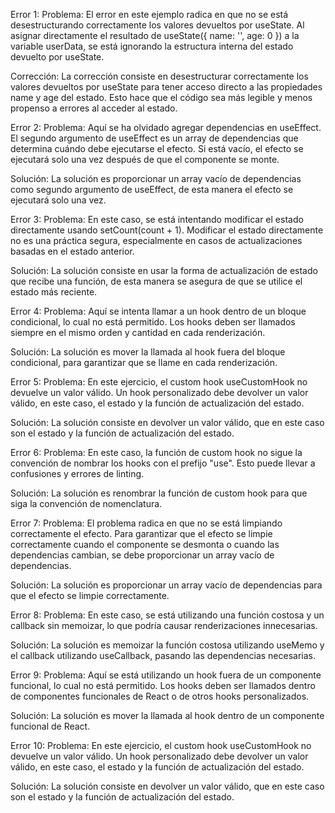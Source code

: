 Error 1:
Problema:
El error en este ejemplo radica en que no se está desestructurando correctamente los valores devueltos por useState. Al asignar directamente el resultado de useState({ name: '', age: 0 }) a la variable userData, se está ignorando la estructura interna del estado devuelto por useState.


Corrección:
La corrección consiste en desestructurar correctamente los valores devueltos por useState para tener acceso directo a las propiedades name y age del estado. Esto hace que el código sea más legible y menos propenso a errores al acceder al estado.


Error 2:
Problema:
Aquí se ha olvidado agregar dependencias en useEffect. El segundo argumento de useEffect es un array de dependencias que determina cuándo debe ejecutarse el efecto. Si está vacío, el efecto se ejecutará solo una vez después de que el componente se monte.

Solución:
La solución es proporcionar un array vacío de dependencias como segundo argumento de useEffect, de esta manera el efecto se ejecutará solo una vez.

Error 3:
Problema:
En este caso, se está intentando modificar el estado directamente usando setCount(count + 1). Modificar el estado directamente no es una práctica segura, especialmente en casos de actualizaciones basadas en el estado anterior.

Solución:
La solución consiste en usar la forma de actualización de estado que recibe una función, de esta manera se asegura de que se utilice el estado más reciente.


Error 4:
Problema:
Aquí se intenta llamar a un hook dentro de un bloque condicional, lo cual no está permitido. Los hooks deben ser llamados siempre en el mismo orden y cantidad en cada renderización.

Solución:
La solución es mover la llamada al hook fuera del bloque condicional, para garantizar que se llame en cada renderización.

Error 5:
Problema:
En este ejercicio, el custom hook useCustomHook no devuelve un valor válido. Un hook personalizado debe devolver un valor válido, en este caso, el estado y la función de actualización del estado.

Solución:
La solución consiste en devolver un valor válido, que en este caso son el estado y la función de actualización del estado.

Error 6:
Problema:
En este caso, la función de custom hook no sigue la convención de nombrar los hooks con el prefijo "use". Esto puede llevar a confusiones y errores de linting.

Solución:
La solución es renombrar la función de custom hook para que siga la convención de nomenclatura.

Error 7:
Problema:
El problema radica en que no se está limpiando correctamente el efecto. Para garantizar que el efecto se limpie correctamente cuando el componente se desmonta o cuando las dependencias cambian, se debe proporcionar un array vacío de dependencias.

Solución:
La solución es proporcionar un array vacío de dependencias para que el efecto se limpie correctamente.


Error 8:
Problema:
En este caso, se está utilizando una función costosa y un callback sin memoizar, lo que podría causar renderizaciones innecesarias.

Solución:
La solución es memoizar la función costosa utilizando useMemo y el callback utilizando useCallback, pasando las dependencias necesarias.


Error 9:
Problema:
Aquí se está utilizando un hook fuera de un componente funcional, lo cual no está permitido. Los hooks deben ser llamados dentro de componentes funcionales de React o de otros hooks personalizados.

Solución:
La solución es mover la llamada al hook dentro de un componente funcional de React.


Error 10:
Problema:
En este ejercicio, el custom hook useCustomHook no devuelve un valor válido. Un hook personalizado debe devolver un valor válido, en este caso, el estado y la función de actualización del estado.

Solución:
La solución consiste en devolver un valor válido, que en este caso son el estado y la función de actualización del estado.